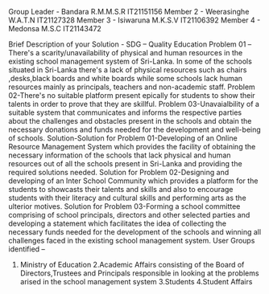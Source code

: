 


Group Leader - Bandara R.M.M.S.R IT21151156
Member 2 - Weerasinghe W.A.T.N IT21127328
Member 3 - Isiwaruna M.K.S.V IT21106392
Member 4 - Medonsa M.S.C IT21143472





Brief Description of your Solution - SDG – Quality Education
Problem 01 –There's a scarity/unavailability of physical and human resources in the existing school management system of Sri-Lanka. In some of the schools situated in Sri-Lanka there's a lack of physical resources such as chairs ,desks,black boards and white boards while some schools lack human resources mainly as principals, teachers and non-academic staff.
Problem 02-There's no suitable platform present epically for students to show their talents in order to prove that they are skillful.
Problem 03-Unavaialbility of a suitable system that communicates and informs the respective parties about the challenges and obstacles present in the schools and obtain the necessary donations and funds needed for the development and well-being of schools.
Solution-Solution for Problem 01-Developing of an Online Resource 
Management System which provides the facility of obtaining the necessary information of the schools that lack physical and human resources out of all the schools present in Sri-Lanka and providing the required solutions needed.
Solution for Problem 02-Designing and developing of an Inter School Community which provides a platform for the students to showcasts their talents and skills and also to encourage students with their literacy and cultural skills and performing arts as the ulterior motives.
Solution for Problem 03-Forming a school committee comprising of school principals, directors and other selected parties and developing a statement which facilitates the idea of collecting the necessary funds needed for the development of the schools and winning all challenges faced in the existing school management system.
User Groups identified – 
1. Ministry of Education
2.Academic Affairs consisting of the Board of Directors,Trustees and Principals responsible in looking at the problems arised in the school management system
3.Students
4.Student Affairs
